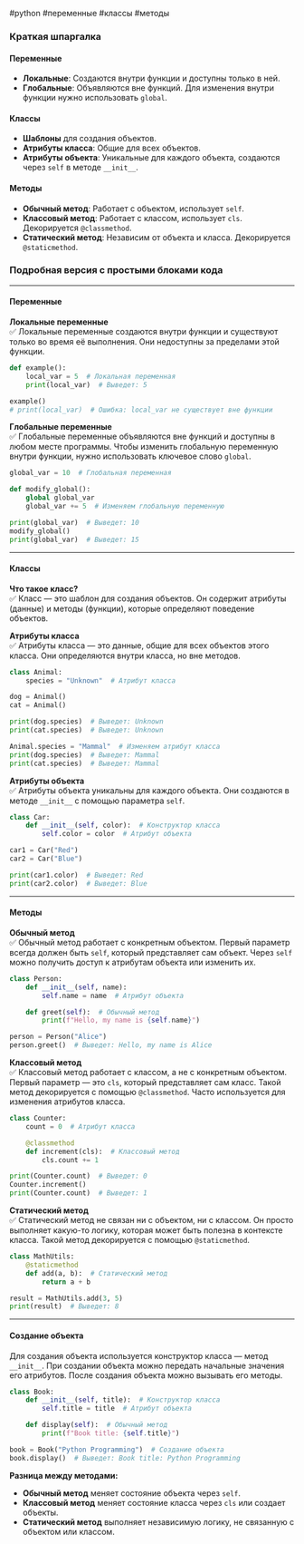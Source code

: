 #python #переменные #классы #методы

### Краткая шпаргалка

#### **Переменные**
- **Локальные**: Создаются внутри функции и доступны только в ней.
- **Глобальные**: Объявляются вне функций. Для изменения внутри функции нужно использовать `global`.

#### **Классы**
- **Шаблоны** для создания объектов.
- **Атрибуты класса**: Общие для всех объектов.
- **Атрибуты объекта**: Уникальные для каждого объекта, создаются через `self` в методе `__init__`.

#### **Методы**
- **Обычный метод**: Работает с объектом, использует `self`.
- **Классовый метод**: Работает с классом, использует `cls`. Декорируется `@classmethod`.
- **Статический метод**: Независим от объекта и класса. Декорируется `@staticmethod`.

### Подробная версия с простыми блоками кода

---

#### **Переменные**

**Локальные переменные**  
✅ Локальные переменные создаются внутри функции и существуют только во время её выполнения. Они недоступны за пределами этой функции.

```python
def example():
    local_var = 5  # Локальная переменная
    print(local_var)  # Выведет: 5

example()
# print(local_var)  # Ошибка: local_var не существует вне функции
```

**Глобальные переменные**  
✅ Глобальные переменные объявляются вне функций и доступны в любом месте программы. Чтобы изменить глобальную переменную внутри функции, нужно использовать ключевое слово `global`.

```python
global_var = 10  # Глобальная переменная

def modify_global():
    global global_var
    global_var += 5  # Изменяем глобальную переменную

print(global_var)  # Выведет: 10
modify_global()
print(global_var)  # Выведет: 15
```

---

#### **Классы**

**Что такое класс?**  
✅ Класс — это шаблон для создания объектов. Он содержит атрибуты (данные) и методы (функции), которые определяют поведение объектов.

**Атрибуты класса**  
✅ Атрибуты класса — это данные, общие для всех объектов этого класса. Они определяются внутри класса, но вне методов.

```python
class Animal:
    species = "Unknown"  # Атрибут класса

dog = Animal()
cat = Animal()

print(dog.species)  # Выведет: Unknown
print(cat.species)  # Выведет: Unknown

Animal.species = "Mammal"  # Изменяем атрибут класса
print(dog.species)  # Выведет: Mammal
print(cat.species)  # Выведет: Mammal
```

**Атрибуты объекта**  
✅ Атрибуты объекта уникальны для каждого объекта. Они создаются в методе `__init__` с помощью параметра `self`.

```python
class Car:
    def __init__(self, color):  # Конструктор класса
        self.color = color  # Атрибут объекта

car1 = Car("Red")
car2 = Car("Blue")

print(car1.color)  # Выведет: Red
print(car2.color)  # Выведет: Blue
```

---

#### **Методы**

**Обычный метод**  
✅ Обычный метод работает с конкретным объектом. Первый параметр всегда должен быть `self`, который представляет сам объект. Через `self` можно получить доступ к атрибутам объекта или изменить их.

```python
class Person:
    def __init__(self, name):
        self.name = name  # Атрибут объекта

    def greet(self):  # Обычный метод
        print(f"Hello, my name is {self.name}")

person = Person("Alice")
person.greet()  # Выведет: Hello, my name is Alice
```

**Классовый метод**  
✅ Классовый метод работает с классом, а не с конкретным объектом. Первый параметр — это `cls`, который представляет сам класс. Такой метод декорируется с помощью `@classmethod`. Часто используется для изменения атрибутов класса.

```python
class Counter:
    count = 0  # Атрибут класса

    @classmethod
    def increment(cls):  # Классовый метод
        cls.count += 1

print(Counter.count)  # Выведет: 0
Counter.increment()
print(Counter.count)  # Выведет: 1
```

**Статический метод**  
✅ Статический метод не связан ни с объектом, ни с классом. Он просто выполняет какую-то логику, которая может быть полезна в контексте класса. Такой метод декорируется с помощью `@staticmethod`.

```python
class MathUtils:
    @staticmethod
    def add(a, b):  # Статический метод
        return a + b

result = MathUtils.add(3, 5)
print(result)  # Выведет: 8
```

---

#### **Создание объекта**

Для создания объекта используется конструктор класса — метод `__init__`. При создании объекта можно передать начальные значения его атрибутов. После создания объекта можно вызывать его методы.

```python
class Book:
    def __init__(self, title):  # Конструктор класса
        self.title = title  # Атрибут объекта

    def display(self):  # Обычный метод
        print(f"Book title: {self.title}")

book = Book("Python Programming")  # Создание объекта
book.display()  # Выведет: Book title: Python Programming
```

**Разница между методами:**
- **Обычный метод** меняет состояние объекта через `self`.
- **Классовый метод** меняет состояние класса через `cls` или создает объекты.
- **Статический метод** выполняет независимую логику, не связанную с объектом или классом.